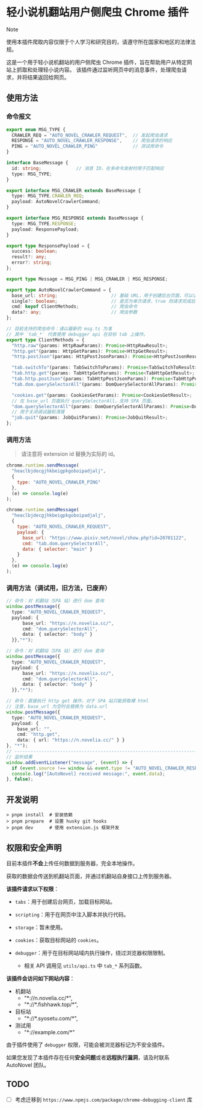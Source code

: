 # 轻小说机翻站用户侧爬虫 Chrome 插件

> [!note]
> 使用本插件爬取内容仅限于个人学习和研究目的，请遵守所在国家和地区的法律法规。

这是一个用于轻小说机翻站的用户侧爬虫 Chrome 插件，旨在帮助用户从特定网站上抓取和处理轻小说内容。
该插件通过监听网页中的消息事件，处理爬虫请求，并将结果返回给网页。



## 使用方法

### 命令报文

```typescript
export enum MSG_TYPE {
  CRAWLER_REQ = "AUTO_NOVEL_CRAWLER_REQUEST",  // 发起爬虫请求
  RESPONSE = "AUTO_NOVEL_CRAWLER_RESPONSE",    // 爬虫请求的响应
  PING = "AUTO_NOVEL_CRAWLER_PING"             // 测试用命令
}

interface BaseMessage {
  id: string;             // 消息 ID，在多命令发射时用于匹配响应
  type: MSG_TYPE;
}

export interface MSG_CRAWLER extends BaseMessage {
  type: MSG_TYPE.CRAWLER_REQ;
  payload: AutoNovelCrawlerCommand;
}

export interface MSG_RESPONSE extends BaseMessage {
  type: MSG_TYPE.RESPONSE;
  payload: ResponsePayload;
}

export type ResponsePayload = {
  success: boolean;
  result?: any;
  error?: string;
};

export type Message = MSG_PING | MSG_CRAWLER | MSG_RESPONSE;

export type AutoNovelCrawlerCommand = {
  base_url: string;                    // 基础 URL，用于创建后台页面，可以认为是 Host
  single?: boolean;                    // 是否为单次请求，true 则请求完成后关闭 tab
  cmd: keyof ClientMethods;            // 爬虫命令
  data?: any;                          // 爬虫参数
};

// 目前支持的爬虫命令：请以最新的 msg.ts 为准
// 其中 `tab_*` 代表使用 debugger api 在目标 tab 上操作。
export type ClientMethods = {
  "http.raw"(params: HttpRawParams): Promise<HttpRawResult>;
  "http.get"(params: HttpGetParams): Promise<HttpGetResult>;
  "http.postJson"(params: HttpPostJsonParams): Promise<HttpPostJsonResult>;

  "tab.switchTo"(params: TabSwitchToParams): Promise<TabSwitchToResult>;
  "tab.http.get"(params: TabHttpGetParams): Promise<TabHttpGetResult>;
  "tab.http.postJson"(params: TabHttpPostJsonParams): Promise<TabHttpPostJsonResult>;
  "tab.dom.querySelectorAll"(params: DomQuerySelectorAllParams): Promise<DomQuerySelectorAllResult>;

  "cookies.get"(params: CookiesGetParams): Promise<CookiesGetResult>;
  // 在 base_url 页面执行 querySelectorAll，支持 SPA 页面。
  "dom.querySelectorAll"(params: DomQuerySelectorAllParams): Promise<DomQuerySelectorAllResult>;
  // 用于关闭调试器和清理
  "job.quit"(params: JobQuitParams): Promise<JobQuitResult>;
};
```

### 调用方法

> 请注意将 extension id 替换为实际的 id。

```javascript
chrome.runtime.sendMessage(
  "heaclbjdecgjhkbeigpkgoboipadjalj",
  {
    type: "AUTO_NOVEL_CRAWLER_PING"
  },
  (e) => console.log(e)
);

chrome.runtime.sendMessage(
  "heaclbjdecgjhkbeigpkgoboipadjalj",
  {
    type: "AUTO_NOVEL_CRAWLER_REQUEST",
    payload: {
      base_url: "https://www.pixiv.net/novel/show.php?id=20701122",
      cmd: "tab.dom.querySelectorAll",
      data: { selector: "main" }
    }
  },
  (e) => console.log(e)
);
```


### 调用方法（调试用，旧方法，已废弃）

```typescript
// 命令：对 机翻站（SPA 站）进行 dom 查询
window.postMessage({
  type: "AUTO_NOVEL_CRAWLER_REQUEST",
  payload: {
      base_url: "https://n.novelia.cc/",
      cmd: "dom.querySelectorAll",
      data: { selector: "body" }
  }},"*");

// 命令：对 机翻站（SPA 站）进行 dom 查询
window.postMessage({
  type: "AUTO_NOVEL_CRAWLER_REQUEST",
  payload: {
      base_url: "https://n.novelia.cc/",
      cmd: "dom.querySelectorAll",
      data: { selector: "body" }
  }},"*");

// 命令：直接执行 http get 操作，对于 SPA 站只能获取裸 html
// 注意，base_url 为空时会替换为 data.url
window.postMessage({
  type: "AUTO_NOVEL_CRAWLER_REQUEST",
  payload: {
    base_url: "",
    cmd: "http.get",
    data: { url: "https://n.novelia.cc/" } }
}, "*");
// ---------------------------------------------------------------------------------
// 监听结果
window.addEventListener("message", (event) => {
  if (event.source !== window && event.type != "AUTO_NOVEL_CRAWLER_RESPONSE") return;
  console.log("[AutoNovel] received message:", event.data);
}, false);

```



## 开发说明

```shell
> pnpm install  # 安装依赖
> pnpm prepare  # 设置 husky git hooks
> pnpm dev      # 使用 extension.js 框架开发
```






## 权限和安全声明

目前本插件**不会**上传任何数据到服务器，完全本地操作。

获取的数据会传送到机翻站页面，并通过机翻站自身接口上传到服务器。



**该插件请求以下权限**：

- `tabs`：用于创建后台网页，加载目标网站。

- `scripting`：用于在网页中注入脚本并执行代码。

- `storage`：暂未使用。

- `cookies`：获取目标网站的 `cookies`。

- `debugger`：用于在目标网站域内执行操作，绕过浏览器权限限制。

  - 相关 API 调用见 `utils/api.ts` 中 `tab_*` 系列函数。



**该插件会访问如下网站内容**：

- 机翻站
  - "\*://n.novelia.cc/\*",
  - "\*://\*.fishhawk.top/\*",
- 目标站
  - "\*://\*.syosetu.com/\*",
- 测试用
  - "\*://example.com/\*"

由于插件使用了 `debugger` 权限，可能会被浏览器标记为不安全插件。

如果您发现了本插件存在任何**安全问题**或者**远程执行漏洞**，请及时联系 AutoNovel 团队。


## TODO

- [ ] 考虑迁移到 `https://www.npmjs.com/package/chrome-debugging-client` 库
